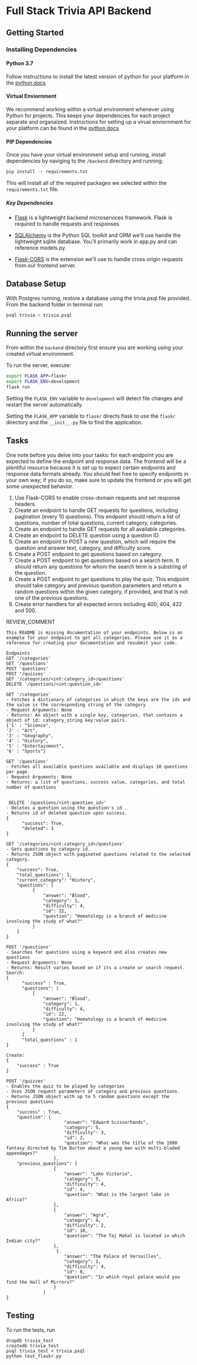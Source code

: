 # Full Stack Trivia API Backend

## Getting Started

### Installing Dependencies

#### Python 3.7

Follow instructions to install the latest version of python for your platform in the [python docs](https://docs.python.org/3/using/unix.html#getting-and-installing-the-latest-version-of-python)

#### Virtual Enviornment

We recommend working within a virtual environment whenever using Python for projects. This keeps your dependencies for each project separate and organaized. Instructions for setting up a virual enviornment for your platform can be found in the [python docs](https://packaging.python.org/guides/installing-using-pip-and-virtual-environments/)

#### PIP Dependencies

Once you have your virtual environment setup and running, install dependencies by naviging to the `/backend` directory and running:

```bash
pip install -r requirements.txt
```

This will install all of the required packages we selected within the `requirements.txt` file.

##### Key Dependencies

- [Flask](http://flask.pocoo.org/) is a lightweight backend microservices framework. Flask is required to handle requests and responses.

- [SQLAlchemy](https://www.sqlalchemy.org/) is the Python SQL toolkit and ORM we'll use handle the lightweight sqlite database. You'll primarily work in app.py and can reference models.py.

- [Flask-CORS](https://flask-cors.readthedocs.io/en/latest/#) is the extension we'll use to handle cross origin requests from our frontend server.

## Database Setup

With Postgres running, restore a database using the trivia.psql file provided. From the backend folder in terminal run:

```bash
psql trivia < trivia.psql
```

## Running the server

From within the `backend` directory first ensure you are working using your created virtual environment.

To run the server, execute:

```bash
export FLASK_APP=flaskr
export FLASK_ENV=development
flask run
```

Setting the `FLASK_ENV` variable to `development` will detect file changes and restart the server automatically.

Setting the `FLASK_APP` variable to `flaskr` directs flask to use the `flaskr` directory and the `__init__.py` file to find the application.

## Tasks

One note before you delve into your tasks: for each endpoint you are expected to define the endpoint and response data. The frontend will be a plentiful resource because it is set up to expect certain endpoints and response data formats already. You should feel free to specify endpoints in your own way; if you do so, make sure to update the frontend or you will get some unexpected behavior.

1. Use Flask-CORS to enable cross-domain requests and set response headers.
2. Create an endpoint to handle GET requests for questions, including pagination (every 10 questions). This endpoint should return a list of questions, number of total questions, current category, categories.
3. Create an endpoint to handle GET requests for all available categories.
4. Create an endpoint to DELETE question using a question ID.
5. Create an endpoint to POST a new question, which will require the question and answer text, category, and difficulty score.
6. Create a POST endpoint to get questions based on category.
7. Create a POST endpoint to get questions based on a search term. It should return any questions for whom the search term is a substring of the question.
8. Create a POST endpoint to get questions to play the quiz. This endpoint should take category and previous question parameters and return a random questions within the given category, if provided, and that is not one of the previous questions.
9. Create error handlers for all expected errors including 400, 404, 422 and 500.

REVIEW_COMMENT

```
This README is missing documentation of your endpoints. Below is an example for your endpoint to get all categories. Please use it as a reference for creating your documentation and resubmit your code.

Endpoints
GET '/categories'
GET '/questions'
POST 'questions'
POST '/quizzes'
GET '/categories/<int:category_id>/questions'
DELETE '/questions/<int:question_id>'

GET '/categories'
- Fetches a dictionary of categories in which the keys are the ids and the value is the corresponding string of the category
- Request Arguments: None
- Returns: An object with a single key, categories, that contains a object of id: category_string key:value pairs.
{'1' : "Science",
'2' : "Art",
'3' : "Geography",
'4' : "History",
'5' : "Entertainment",
'6' : "Sports"}

GET '/questions'
- Fetches all available questions available and displays 10 questions per page.
- Request Arguments: None
- Returns: a list of questions, success value, categories, and total number of questions


 DELETE '/questions/<int:question_id>'
- Deletes a question using the question's id .
- Returns id of deleted question upon success.
{
      "success": True,
      "deleted": 3
}

GET '/categories/<int:category_id>/questions'
- Gets questions by category id.
- Returns JSON object with paginated questions related to the selected category.
{
    "success": True,
    "total_questions": 1,
    "current_category": "History",
    "questions": [
          {
              "answer": "Blood",
              "category": 1,
              "difficulty": 4,
              "id": 22,
              "question": "Hematology is a branch of medicine involving the study of what?"
          }
    ]
}

POST '/questions'
- Searches for questions using a keyword and also creates new questions
- Request Arguments: None
- Returns: Result varies based on if its a create or search request.
Search:
{
      "success" : True,
      "questions": [
          {
              "answer": "Blood",
              "category": 1,
              "difficulty": 4,
              "id": 22,
              "question": "Hematology is a branch of medicine involving the study of what?"
          }
      ]
      "total_questions" : 1
}

Create:
{
    "success" : True
}

POST '/quizzes'
- Enables the quiz to be played by categories
- Uses JSON request parameters of category and previous questions.
- Returns JSON object with up to 5 random questions except the previous questions
{
    "success" : True,
    "question": {
                      "answer": "Edward Scissorhands",
                      "category": 5,
                      "difficulty": 3,
                      "id": 2,
                      "question": "What was the title of the 1990 fantasy directed by Tim Burton about a young man with multi-bladed appendages?"
                  },
    "previous_questions": [
                  {
                      "answer": "Lake Victoria",
                      "category": 5,
                      "difficulty": 4,
                      "id": 4,
                      "question": "What is the largest lake in Africa?"
                  },
                  {
                      "answer": "Agra",
                      "category": 4,
                      "difficulty": 2,
                      "id": 10,
                      "question": "The Taj Mahal is located in which Indian city?"
                  },
                   {
                      "answer": "The Palace of Versailles",
                      "category": 2,
                      "difficulty": 4,
                      "id": 8,
                      "question": "In which royal palace would you find the Hall of Mirrors?"
                  }
              ]
}

```

## Testing

To run the tests, run

```
dropdb trivia_test
createdb trivia_test
psql trivia_test < trivia.psql
python test_flaskr.py
```
